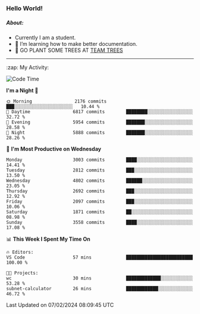 ### Hello World!

##### About:
- Currently I am a student.
- 🌱 I’m learning how to make better documentation.
- 🌱 GO PLANT SOME TREES AT [TEAM TREES](https://teamtrees.org/)

---
  <summary>:zap: My Activity:</summary>
  
<!--START_SECTION:waka-->
![Code Time](http://img.shields.io/badge/Code%20Time-1%2C279%20hrs%2052%20mins-blue)

**I'm a Night 🦉** 

```text
🌞 Morning                2176 commits        ███░░░░░░░░░░░░░░░░░░░░░░   10.44 % 
🌆 Daytime                6817 commits        ████████░░░░░░░░░░░░░░░░░   32.72 % 
🌃 Evening                5954 commits        ███████░░░░░░░░░░░░░░░░░░   28.58 % 
🌙 Night                  5888 commits        ███████░░░░░░░░░░░░░░░░░░   28.26 % 
```
📅 **I'm Most Productive on Wednesday** 

```text
Monday                   3003 commits        ████░░░░░░░░░░░░░░░░░░░░░   14.41 % 
Tuesday                  2812 commits        ███░░░░░░░░░░░░░░░░░░░░░░   13.50 % 
Wednesday                4802 commits        ██████░░░░░░░░░░░░░░░░░░░   23.05 % 
Thursday                 2692 commits        ███░░░░░░░░░░░░░░░░░░░░░░   12.92 % 
Friday                   2097 commits        ███░░░░░░░░░░░░░░░░░░░░░░   10.06 % 
Saturday                 1871 commits        ██░░░░░░░░░░░░░░░░░░░░░░░   08.98 % 
Sunday                   3558 commits        ████░░░░░░░░░░░░░░░░░░░░░   17.08 % 
```


📊 **This Week I Spent My Time On** 

```text
🔥 Editors: 
VS Code                  57 mins             █████████████████████████   100.00 % 

🐱‍💻 Projects: 
wc                       30 mins             █████████████░░░░░░░░░░░░   53.28 % 
subnet-calculator        26 mins             ████████████░░░░░░░░░░░░░   46.72 % 
```


 Last Updated on 07/02/2024 08:09:45 UTC
<!--END_SECTION:waka-->
